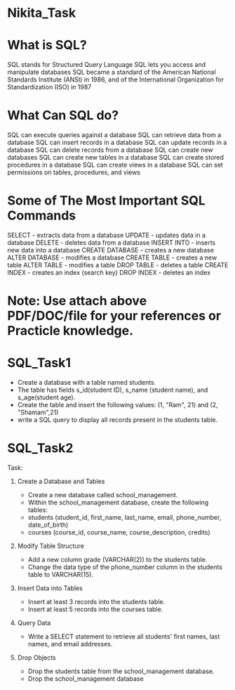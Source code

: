 # Nikita_Task

# What is SQL?
SQL stands for Structured Query Language
SQL lets you access and manipulate databases
SQL became a standard of the American National Standards Institute (ANSI) in 1986, and of the International Organization for Standardization (ISO) in 1987

# What Can SQL do?
SQL can execute queries against a database
SQL can retrieve data from a database
SQL can insert records in a database
SQL can update records in a database
SQL can delete records from a database
SQL can create new databases
SQL can create new tables in a database
SQL can create stored procedures in a database
SQL can create views in a database
SQL can set permissions on tables, procedures, and views

# Some of The Most Important SQL Commands
SELECT - extracts data from a database
UPDATE - updates data in a database
DELETE - deletes data from a database
INSERT INTO - inserts new data into a database
CREATE DATABASE - creates a new database
ALTER DATABASE - modifies a database
CREATE TABLE - creates a new table
ALTER TABLE - modifies a table
DROP TABLE - deletes a table
CREATE INDEX - creates an index (search key)
DROP INDEX - deletes an index

# Note: Use attach above PDF/DOC/file for your references or Practicle knowledge.

# SQL_Task1

- Create a database with a table named students.
- The table has fields s_id(student ID), s_name (student name), and s_age(student age).
- Create the table and insert the following values: (1, "Ram", 21) and (2, "Shamam",21)
- write a SQL query to display all records present in the students table.

# SQL_Task2
Task: 
1. Create a Database and Tables
   - Create a new database called school_management.
   - Within the school_management database, create the following tables:
   - students (student_id, first_name, last_name, email, phone_number, date_of_birth)
   - courses (course_id, course_name, course_description, credits)
 
2. Modify Table Structure
   - Add a new column grade (VARCHAR(2)) to the students table.
   - Change the data type of the phone_number column in the students table to VARCHAR(15).

3. Insert Data into Tables
   - Insert at least 3 records into the students table.
   - Insert at least 5 records into the courses table.

4. Query Data
   - Write a SELECT statement to retrieve all students' first names, last names, and email addresses.
 
5. Drop Objects
   - Drop the students table from the school_management database.
   - Drop the school_management database
